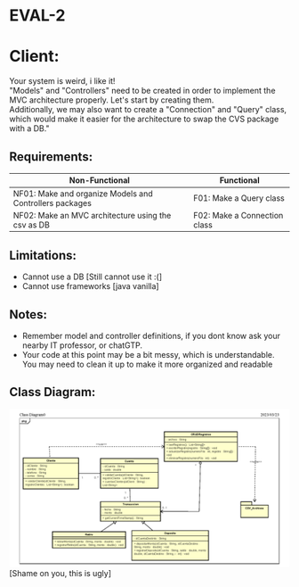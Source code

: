 # EVAL-2

# Client:
Your system is weird, i like it!
<br>
"Models" and "Controllers" need to be created in order to implement the MVC architecture properly. Let's start by creating them.
<br>
Additionally, we may also want to create a "Connection" and "Query" class, which would make it easier for the architecture to swap the CVS package with a DB."

## Requirements:
 |Non-Functional|Functional|
 |--------------|----------|
 |NF01: Make and organize Models and Controllers packages |F01: Make a Query class |
 |NF02: Make an MVC architecture using the csv as DB |F02: Make a Connection class|
 
 ## Limitations:
 - Cannot use a DB [Still cannot use it :(]
 - Cannot use frameworks [java vanilla]
 
 ## Notes:
- Remember model and controller definitions, if you dont know ask your nearby IT professor, or chatGTP.
- Your code at this point may be a bit messy, which is understandable. You may need to clean it up to make it more organized and readable

## Class Diagram:
![EVAL1-DiagramClass](EVAL1/Documentation/Eval1.png)
[Shame on you, this is ugly]
